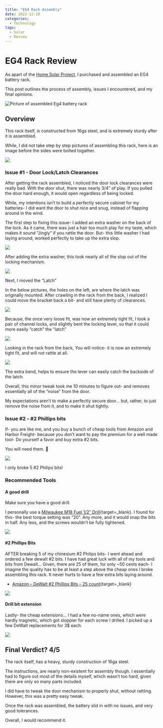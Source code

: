 ```yaml
---
title: "EG4 Rack Assembly"
date: 2022-12-10
categories:
  - Technology
tags:
  - Solar
  - Review
---
```


# EG4 Rack Review

As apart of the [Home Solar Project](./solar-part-1-introduction.md), I purchased and assembled an EG4 battery rack.

This post outlines the process of assembly, issues I encountered, and my final opinions.

![Picture of assembled Eg4 battery rack](assets/eg4-assembled-with-batteries.png)

<!-- more -->

## Overview

This rack itself, is constructed from 16ga steel, and is extremely sturdy after it is assembled. 

While, I did not take step by step pictures of assembling this rack, here is an image before the sides were bolted togather.

![](assets/eg4-assembly-onside.png)

### Issue #1 - Door Lock/Latch Clearances

After getting the rack assembled, I noticed the door lock clearances were really bad. With the door shut, there was nearly 3/4″ of play. If you pulled the door hard enough, it would open regardless of being locked.

While, my intentions isn’t to build a perfectly secure cabinet for my batteries- I did want the door to shut nice and snug, instead of flapping around in the wind.

The first step to fixing this issue- I added an extra washer on the back of the lock. As it came, there was just a hair too much play for my taste, which makes it sound “Jingly” if you rattle the door. But- this little washer I had laying around, worked perfectly to take up the extra slop.

![](assets/eg4-latch-1.png)

After adding the extra washer, this took nearly all of the slop out of the locking mechanism.

![](assets/eg4-latch-2.png)

Next, I moved the “Latch”

In the below pictures, the holes on the left, are where the latch was originally mounted. After crawling in the rack from the back, I realized I could move the bracket back a bit- and still have plenty of clearances.

![](assets/eg4-latch-3.png)

Because, the once very loose fit, was now an extremely tight fit, I took a pair of channel locks, and slightly bent the locking lever, so that it could more easily “catch” the “latch”

![](assets/eg4-latch-4.png)

Looking in the rack from the back, You will notice- it is now an extremely tight fit, and will not rattle at all.

![](assets/eg4-latch-5.png)

The extra bend, helps to ensure the lever can easily catch the backside of the latch.

Overall, this minor tweak took me 10 minutes to figure out- and removes essentially all of the “noise” from the door.

My expectations aren’t to make a perfectly secure door… but, rather, to just remove the noise from it, and to make it shut tightly.

### Issue #2 - #2 Phillips bits

If- you are like me, and you buy a bunch of cheap tools from Amazon and Harbor Freight- because you don’t want to pay the premium for a well made tool- Do yourself a favor and buy extra #2 bits.

You will need them. 🙂

![](assets/eg4-broken-phillips-bits.png)

I only broke 5 #2 Philips bits!

### Recommended Tools

#### A good drill

Make sure you have a good drill.

I personally use a [Milwaukee M18 Fuel 1/2″ Drill](https://amzn.to/3D07JZd){target=_blank}. I found for this- the best torque setting was “20”. Any more, and it would snap the bits in half. Any less, and the screws wouldn’t be fully tightened.

<a href="https://www.amazon.com/Milwaukee-2804-20-Hammer-Tool-Peak-Torque/dp/B079NBC7JN?crid=3LC4P8GNE4FST&keywords=2703-20&qid=1662405325&sprefix=2703-20%2Caps%2C90&sr=8-7&linkCode=li2&tag=mobilea09d6c7-20&linkId=61f93f4e8178e1e6a2c753e5fbdf1c7b&language=en_US&ref_=as_li_ss_il" target="_blank"><img border="0" src="//ws-na.amazon-adsystem.com/widgets/q?_encoding=UTF8&ASIN=B079NBC7JN&Format=_SL160_&ID=AsinImage&MarketPlace=US&ServiceVersion=20070822&WS=1&tag=mobilea09d6c7-20&language=en_US" ></a><img src="https://ir-na.amazon-adsystem.com/e/ir?t=mobilea09d6c7-20&language=en_US&l=li2&o=1&a=B079NBC7JN" width="1" height="1" border="0" alt="" style="border:none !important; margin:0px !important;" />

#### #2 Phillips Bits

AFTER breaking 5 of my chinesium #2 Philips bits- I went ahead and ordered a few dewalt #2 bits. I have had great luck with all of my tools and bits from Dewalt… Given, there are 25 of them, for only ~50 cents each- I imagine the quality has to be at least a step above the cheap ones I broke assembling this rack. It never hurts to have a few extra bits laying around.

* [Amazon – DeWalt #2 Phillips Bits – 25 count](https://amzn.to/3RlWHSa){target=_blank}

<a href="https://www.amazon.com/gp/product/B0000DD6LW?ie=UTF8&psc=1&linkCode=li2&tag=mobilea09d6c7-20&linkId=65407c5d03f17a73c338bdf82f8ca1bc&language=en_US&ref_=as_li_ss_il" target="_blank"><img border="0" src="//ws-na.amazon-adsystem.com/widgets/q?_encoding=UTF8&ASIN=B0000DD6LW&Format=_SL160_&ID=AsinImage&MarketPlace=US&ServiceVersion=20070822&WS=1&tag=mobilea09d6c7-20&language=en_US" ></a><img src="https://ir-na.amazon-adsystem.com/e/ir?t=mobilea09d6c7-20&language=en_US&l=li2&o=1&a=B0000DD6LW" width="1" height="1" border="0" alt="" style="border:none !important; margin:0px !important;" />

#### Drill bit extension

Lastly- the cheap extensions… I had a few no-name ones, which were hardly magnetic, which got sloppier for each screw I drilled. I picked up a few DeWalt replacements for 3$ each.

<a href="https://www.amazon.com/gp/product/B01GLYTDRE?ie=UTF8&psc=1&linkCode=li3&tag=mobilea09d6c7-20&linkId=098afe377f08d8c71bdf36cdb3d82b53&language=en_US&ref_=as_li_ss_il" target="_blank"><img border="0" src="//ws-na.amazon-adsystem.com/widgets/q?_encoding=UTF8&ASIN=B01GLYTDRE&Format=_SL250_&ID=AsinImage&MarketPlace=US&ServiceVersion=20070822&WS=1&tag=mobilea09d6c7-20&language=en_US" ></a><img src="https://ir-na.amazon-adsystem.com/e/ir?t=mobilea09d6c7-20&language=en_US&l=li3&o=1&a=B01GLYTDRE" width="1" height="1" border="0" alt="" style="border:none !important; margin:0px !important;" />


## Final Verdict? 4/5

The rack itself, has a heavy, sturdy construction of 16ga steel.

The instructions, are nearly non-existent for assembly though. I essentially had to figure out most of the details myself, which wasn’t too hard, given there are only so many parts included.

I did have to tweak the door mechanism to properly shut, without rattling. However, this was a pretty easy tweak.

Once the rack was assembled, the battery slid in with no issues, and very good tolerances.

Overall, I would recommend it.